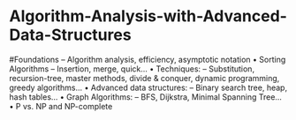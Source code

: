 # Algorithm-Analysis-with-Advanced-Data-Structures


#Foundations
– Algorithm analysis, efficiency, asymptotic notation
• Sorting Algorithms
– Insertion, merge, quick...
• Techniques:
– Substitution, recursion-tree, master methods, divide &
conquer, dynamic programming, greedy algorithms... • Advanced data structures:
– Binary search tree, heap, hash tables...
• Graph Algorithms:
– BFS, Dijkstra, Minimal Spanning Tree...
• P vs. NP and NP-complete

